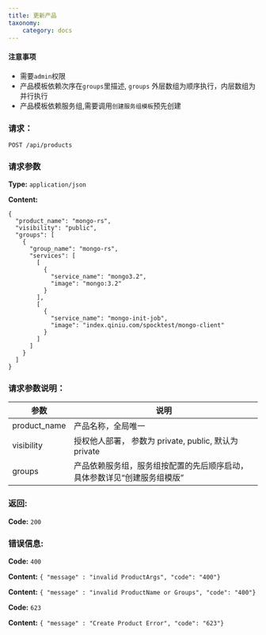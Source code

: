 ```yaml
---
title: 更新产品
taxonomy:
    category: docs
---
```

 
#### 注意事项

- 需要`admin`权限
- 产品模板依赖次序在`groups`里描述, `groups` 外层数组为顺序执行，内层数组为并行执行
- 产品模板依赖服务组,需要调用`创建服务组模板`预先创建

### 请求：

    POST /api/products

### 请求参数
	
**Type:** `application/json`

**Content:**

```
{
  "product_name": "mongo-rs",
  "visibility": "public",
  "groups": [
    {
      "group_name": "mongo-rs",
      "services": [
        [
          {
            "service_name": "mongo3.2",
            "image": "mongo:3.2"
          }
        ],
	    [
          {
            "service_name": "mongo-init-job",
            "image": "index.qiniu.com/spocktest/mongo-client"
          }
        ]
      ]
    }
  ]
}
```

### 请求参数说明：

|参数|说明|
|---|---|
|product_name|产品名称，全局唯一|
|visibility| 授权他人部署， 参数为 private, public, 默认为 private
|groups|产品依赖服务组，服务组按配置的先后顺序启动，具体参数详见“创建服务组模版”|

### 返回:

**Code:** `200`

### 错误信息:

**Code:** `400`

**Content:** `{ "message" : "invalid ProductArgs", "code": "400"}`

**Content:** `{ "message" : "invalid ProductName or Groups", "code": "400"}`

**Code:** `623`

**Content:** `{ "message" : "Create Product Error", "code": "623"}`